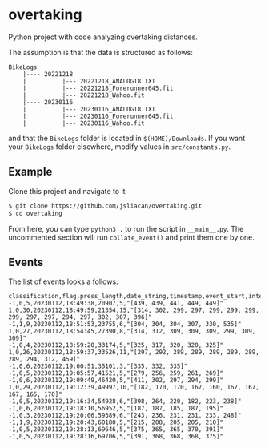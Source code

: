 # overtaking

Python project with code analyzing overtaking distances.

The assumption is that the data is structured as follows:

``` text
BikeLogs
	|---- 20221218
	|          |--- 20221218_ANALOG18.TXT
	|          |--- 20221218_Forerunner645.fit
	|          |--- 20221218_Wahoo.fit
	|---- 20230116
	|          |--- 20230116_ANALOG18.TXT
	|          |--- 20230116_Forerunner645.fit
	|          |--- 20230116_Wahoo.fit
```

and that the `BikeLogs` folder is located in `$(HOME)/Downloads`. If you want your `BikeLogs` folder elsewhere, modify values in `src/constants.py`.

## Example

Clone this project and navigate to it

``` bash
$ git clone https://github.com/jsliacan/overtaking.git
$ cd overtaking
```
From here, you can type `python3 .` to run the script in `__main__.py`. The uncommented section will run `collate_event()` and print them one by one.

## Events

The list of events looks a follows:

``` csv
classification,flag,press_length,date_string,timestamp,event_start,interval_length,interval
-1,0,5,20230112,18:49:38,20907,5,"[439, 439, 441, 449, 449]"
1,0,30,20230112,18:49:59,21354,15,"[314, 302, 299, 297, 299, 299, 299, 299, 297, 297, 294, 297, 302, 307, 396]"
-1,1,9,20230112,18:51:53,23755,6,"[304, 304, 304, 307, 330, 535]"
1,0,27,20230112,18:54:45,27390,8,"[314, 312, 309, 309, 309, 299, 309, 309]"
-1,0,4,20230112,18:59:20,33174,5,"[325, 317, 320, 320, 325]"
1,0,26,20230112,18:59:37,33526,11,"[297, 292, 289, 289, 289, 289, 289, 289, 294, 312, 459]"
-1,0,6,20230112,19:00:51,35101,3,"[335, 332, 335]"
-1,0,5,20230112,19:05:57,41521,5,"[279, 256, 259, 261, 269]"
-1,0,6,20230112,19:09:49,46420,5,"[411, 302, 297, 294, 299]"
1,0,29,20230112,19:12:39,49997,10,"[182, 170, 170, 167, 160, 167, 167, 167, 165, 170]"
-1,0,5,20230112,19:16:34,54928,6,"[398, 264, 220, 182, 223, 238]"
-1,0,6,20230112,19:18:10,56952,5,"[187, 187, 185, 187, 195]"
-1,0,3,20230112,19:20:06,59389,6,"[243, 236, 231, 231, 233, 248]"
-1,1,9,20230112,19:20:43,60180,5,"[215, 208, 205, 205, 210]"
-1,0,5,20230112,19:28:13,69646,5,"[375, 365, 365, 370, 391]"
-1,0,5,20230112,19:28:16,69706,5,"[391, 368, 368, 368, 375]"
```

